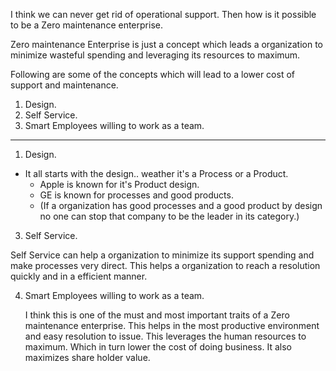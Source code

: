 I think we can never get rid of operational support. Then how is it possible to be a Zero maintenance enterprise.

Zero maintenance Enterprise is just a concept which leads a organization to minimize wasteful spending and leveraging its resources to maximum.

Following are some of the concepts which will lead to a lower cost of support and maintenance.

1) Design.
2) Self Service.
3) Smart Employees willing to work as a team.

----------------------------------------------------------------------------------------------

1) Design.
   
  * It all starts with the design.. weather it's a Process or a Product.
    * Apple is known for it's Product design.
    * GE is known for processes and good products.
    * (If a organization has good processes and a good product by design no one can stop that company to be the leader in its category.)

3) Self Service.
   
  Self Service can help a organization to minimize its support spending and make processes very direct. This helps a organization to reach a resolution quickly and in a efficient manner.


4) Smart Employees willing to work as a team.
   
    I think this is one of the must and most important traits of a Zero maintenance enterprise. This helps in the most productive environment and easy resolution to issue. This leverages the human resources     to maximum. Which in turn lower the cost of doing business. It also maximizes share holder value.
